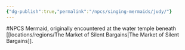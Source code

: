 ```yaml
---
{"dg-publish":true,"permalink":"/npcs/singing-mermaids/judy/"}
---
```


#NPCS 
Mermaid, originally encountered at the water temple beneath [[locations/regions/The Market of Silent Bargains\|The Market of Silent Bargains]].